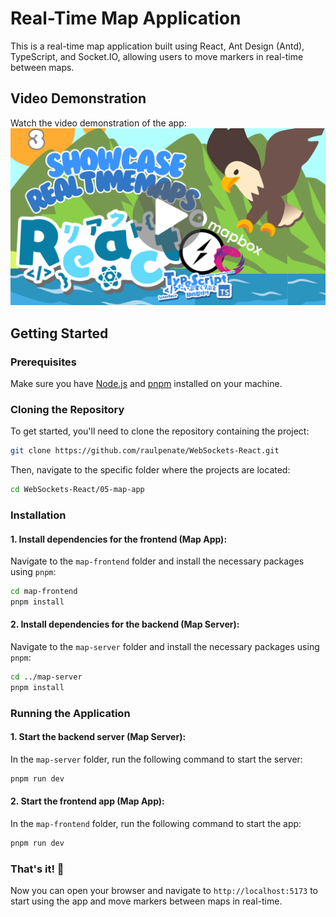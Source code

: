 # Real-Time Map Application

This is a real-time map application built using React, Ant Design (Antd), TypeScript, and Socket.IO, allowing users to move markers in real-time between maps.

## Video Demonstration

Watch the video demonstration of the app:
[![Watch the video](https://raw.githubusercontent.com/raulpenate/WebSockets-React/main/img/3-maps-video.png)](https://youtu.be/YqXnGZ-dmmU)

## Getting Started

### Prerequisites

Make sure you have [Node.js](https://nodejs.org/) and [pnpm](https://pnpm.io/) installed on your machine.

### Cloning the Repository

To get started, you'll need to clone the repository containing the project:

```bash
git clone https://github.com/raulpenate/WebSockets-React.git
```

Then, navigate to the specific folder where the projects are located:

```bash
cd WebSockets-React/05-map-app
```

### Installation

#### 1. Install dependencies for the frontend (Map App):

Navigate to the `map-frontend` folder and install the necessary packages using `pnpm`:

```bash
cd map-frontend
pnpm install
```

#### 2. Install dependencies for the backend (Map Server):

Navigate to the `map-server` folder and install the necessary packages using `pnpm`:

```bash
cd ../map-server
pnpm install
```

### Running the Application

#### 1. Start the backend server (Map Server):

In the `map-server` folder, run the following command to start the server:

```bash
pnpm run dev
```

#### 2. Start the frontend app (Map App):

In the `map-frontend` folder, run the following command to start the app:

```bash
pnpm run dev
```

### That's it! 🎉

Now you can open your browser and navigate to `http://localhost:5173` to start using the app and move markers between maps in real-time.